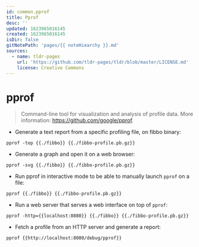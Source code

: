 ```yaml
---
id: common.pprof
title: Pprof
desc: ''
updated: 1623965016145
created: 1623965016145
isDir: false
gitNotePath: 'pages/{{ noteHiearchy }}.md'
sources:
  - name: tldr-pages
    url: 'https://github.com/tldr-pages/tldr/blob/master/LICENSE.md'
    license: Creative Commons
---
```

# pprof

> Command-line tool for visualization and analysis of profile data.
> More information: <https://github.com/google/pprof>.

- Generate a text report from a specific profiling file, on fibbo binary:

`pprof -top {{./fibbo}} {{./fibbo-profile.pb.gz}}`

- Generate a graph and open it on a web browser:

`pprof -svg {{./fibbo}} {{./fibbo-profile.pb.gz}}`

- Run pprof in interactive mode to be able to manually launch `pprof` on a file:

`pprof {{./fibbo}} {{./fibbo-profile.pb.gz}}`

- Run a web server that serves a web interface on top of `pprof`:

`pprof -http={{localhost:8080}} {{./fibbo}} {{./fibbo-profile.pb.gz}}`

- Fetch a profile from an HTTP server and generate a report:

`pprof {{http://localhost:8080/debug/pprof}}`

